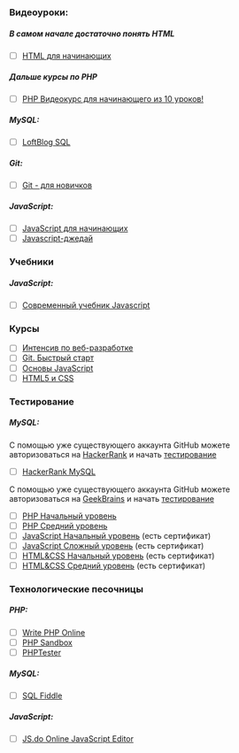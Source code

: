 ### Видеоуроки:
##### В самом начале достаточно понять HTML
- [ ] [HTML для начинающих](https://youtu.be/8mK5aY5YOCc)

##### Дальше курсы по PHP
- [ ] [PHP Видеокурс для начинающего из 10 уроков!](https://youtu.be/yy4uWmvDEAQ)

##### MySQL:
- [ ] [LoftBlog SQL](https://loftblog.ru/material/1-vvedenie/)

##### Git:
- [ ] [Git - для новичков](https://youtu.be/PEKN8NtBDQ0)

##### JavaScript:
- [ ] [JavaScript для начинающих](https://youtu.be/xgDtBQ-NxtA)
- [ ] [Javascript-джедай](https://youtu.be/H6G63NKRSi8?list=PL363QX7S8MfSxcHzvkNEqMYbOyhLeWwem)

### Учебники
##### JavaScript:
- [ ] [Современный учебник Javascript](https://learn.javascript.ru/)

### Курсы
- [ ] [Интенсив по веб-разработке](https://geekbrains.ru/courses/110)
- [ ] [Git. Быстрый старт](https://geekbrains.ru/courses/66)
- [ ] [Основы JavaScript](http://docode.ru/challenges/javascript-zakommentiruyte-kod)
- [ ] [HTML5 и CSS](http://docode.ru/challenges/html5-pozdorovaytes-s-html-elementami)

### Тестирование
##### MySQL:
С помощью уже существующего аккаунта GitHub можете авторизоваться на [HackerRank](https://www.hackerrank.com/login) и начать [тестирование](https://www.hackerrank.com/domains)
- [ ] [HackerRank MySQL](https://www.hackerrank.com/domains/sql/select)

С помощью уже существующего аккаунта GitHub можете авторизоваться на [GeekBrains](https://geekbrains.ru/login) и начать [тестирование](https://geekbrains.ru/tests)
- [ ] [PHP Начальный уровень](https://geekbrains.ru/tests/19)
- [ ] [PHP Средний уровень](https://geekbrains.ru/tests/1)
- [ ] [JavaScript Начальный уровень](https://geekbrains.ru/tests/21) (есть сертификат)
- [ ] [JavaScript Сложный уровень](https://geekbrains.ru/tests/15) (есть сертификат)
- [ ] [HTML&CSS Начальный уровень](https://geekbrains.ru/tests/2) (есть сертификат)
- [ ] [HTML&CSS Средний уровень](https://geekbrains.ru/tests/17) (есть сертификат)

### Технологические песочницы
##### PHP:
- [ ] [Write PHP Online](http://www.writephponline.com/)
- [ ] [PHP Sandbox](http://sandbox.onlinephpfunctions.com/)
- [ ] [PHPTester](http://phptester.net/)

##### MySQL:
- [ ] [SQL Fiddle](http://sqlfiddle.com/)

##### JavaScript:
- [ ] [JS.do Online JavaScript Editor](https://js.do/)
